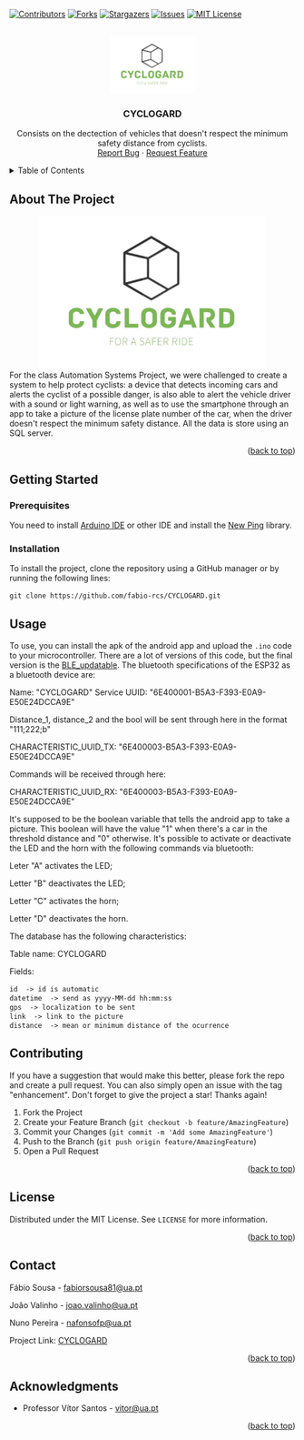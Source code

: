 <!-- Improved compatibility of back to top link: See: https://github.com/othneildrew/Best-README-Template/pull/73 -->
<a name="readme-top"></a>
<!--
*** Thanks for checking out the Best-README-Template. If you have a suggestion
*** that would make this better, please fork the repo and create a pull request
*** or simply open an issue with the tag "enhancement".
*** Don't forget to give the project a star!
*** Thanks again! Now go create something AMAZING! :D
-->



<!-- PROJECT SHIELDS -->
<!--
*** I'm using markdown "reference style" links for readability.
*** Reference links are enclosed in brackets [ ] instead of parentheses ( ).
*** See the bottom of this document for the declaration of the reference variables
*** for contributors-url, forks-url, etc. This is an optional, concise syntax you may use.
*** https://www.markdownguide.org/basic-syntax/#reference-style-links
-->
[![Contributors][contributors-shield]][contributors-url]
[![Forks][forks-shield]][forks-url]
[![Stargazers][stars-shield]][stars-url]
[![Issues][issues-shield]][issues-url]
[![MIT License][license-shield]][license-url]



<!-- PROJECT LOGO -->
<br />
<div align="center">
  <a href="https://github.com/fabio-rcs/CYCLOGARD">
    <img src="Docs/logo.png" alt="Logo" width="150" height="100">
  </a>

<h3 align="center">CYCLOGARD</h3>

  <p align="center">
    Consists on the dectection of vehicles that doesn't respect the minimum safety distance from cyclists.
    <br />
    <a href="https://github.com/fabio-rcs/CYCLOGARD/issues">Report Bug</a>
    ·
    <a href="https://github.com/fabio-rcs/CYCLOGARD/issues">Request Feature</a>
  </p>
</div>



<!-- TABLE OF CONTENTS -->
<details>
  <summary>Table of Contents</summary>
  <ol>
    <li>
      <a href="#about-the-project">About The Project</a>
    </li>
    <li>
      <a href="#getting-started">Getting Started</a>
      <ul>
        <li><a href="#prerequisites">Prerequisites</a></li>
        <li><a href="#installation">Installation</a></li>
      </ul>
    </li>
    <li><a href="#usage">Usage</a></li>
    <li><a href="#contributing">Contributing</a></li>
    <li><a href="#license">License</a></li>
    <li><a href="#contact">Contact</a></li>
    <li><a href="#acknowledgments">Acknowledgments</a></li>
  </ol>
</details>



<!-- ABOUT THE PROJECT -->
## About The Project
<div align="center">
<img  src="Docs/logo.png" alt="Logo" width="400">
</div>
For the class Automation Systems Project, we were challenged to create a system to help protect cyclists: a device that detects incoming cars and alerts the cyclist of a possible danger, is also able to alert the vehicle driver with a sound or light warning, as well as to use the smartphone through an app to take a picture of the license plate number of the car, when the driver doesn't respect the minimum safety distance. All the data is store using an SQL server.

<p align="right">(<a href="#readme-top">back to top</a>)</p>



<!-- ### Built With

* [![Next][Next.js]][Next-url]
* [![React][React.js]][React-url]
* [![Vue][Vue.js]][Vue-url]
* [![Angular][Angular.io]][Angular-url]
* [![Svelte][Svelte.dev]][Svelte-url]
* [![Laravel][Laravel.com]][Laravel-url]
* [![Bootstrap][Bootstrap.com]][Bootstrap-url]
* [![JQuery][JQuery.com]][JQuery-url]

<p align="right">(<a href="#readme-top">back to top</a>)</p> -->



<!-- GETTING STARTED -->
## Getting Started



### Prerequisites
You need to install [Arduino IDE](https://www.arduino.cc/en/software) or other IDE and install the [New Ping](https://www.arduino.cc/reference/en/libraries/newping/) library. 

### Installation
To install the project, clone the repository using a GitHub manager or by running the following lines:
```
git clone https://github.com/fabio-rcs/CYCLOGARD.git
```

<!-- USAGE EXAMPLES -->
## Usage
To use, you can install the apk of the android app and upload the `.ino` code to your microcontroller. There are a lot of versions of this code, but the final version is the [BLE_updatable](https://github.com/fabio-rcs/CYCLOGARD/blob/main/ESP/ESP_BLE_updatable/ESP_BLE_updatable.ino). 
The bluetooth specifications of the ESP32 as a bluetooth device are:

Name: "CYCLOGARD"
Service UUID: "6E400001-B5A3-F393-E0A9-E50E24DCCA9E"

Distance_1, distance_2 and the bool will be sent through here in the format "111;222;b"

CHARACTERISTIC_UUID_TX: "6E400003-B5A3-F393-E0A9-E50E24DCCA9E"

Commands will be received through here:

CHARACTERISTIC_UUID_RX: "6E400003-B5A3-F393-E0A9-E50E24DCCA9E"

It's supposed to be the boolean variable that tells the android app to take a picture. This boolean will have the value "1" when there's a car in the threshold distance and "0" otherwise.
It's possible to activate or deactivate the LED and the horn with the following commands via bluetooth:

Leter "A" activates the LED;

Letter "B" deactivates the LED;

Letter "C" activates the horn;

Letter "D" deactivates the horn.


The database has the following characteristics:

Table name: 	CYCLOGARD

Fields:		

    id  -> id is automatic
    datetime  -> send as yyyy-MM-dd hh:mm:ss
    gps  -> localization to be sent
    link  -> link to the picture 
    distance  -> mean or minimum distance of the ocurrence
			

<!-- CONTRIBUTING -->
## Contributing

If you have a suggestion that would make this better, please fork the repo and create a pull request. You can also simply open an issue with the tag "enhancement".
Don't forget to give the project a star! Thanks again!

1. Fork the Project
2. Create your Feature Branch (`git checkout -b feature/AmazingFeature`)
3. Commit your Changes (`git commit -m 'Add some AmazingFeature'`)
4. Push to the Branch (`git push origin feature/AmazingFeature`)
5. Open a Pull Request

<p align="right">(<a href="#readme-top">back to top</a>)</p>



<!-- LICENSE -->
## License

Distributed under the MIT License. See `LICENSE` for more information.

<p align="right">(<a href="#readme-top">back to top</a>)</p>



<!-- CONTACT -->
## Contact

Fábio Sousa - fabiorsousa81@ua.pt

João Valinho - joao.valinho@ua.pt

Nuno Pereira - nafonsofp@ua.pt

Project Link: [CYCLOGARD](https://github.com/fabio-rcs/CYCLOGARD)

<p align="right">(<a href="#readme-top">back to top</a>)</p>



<!-- ACKNOWLEDGMENTS -->
## Acknowledgments

* Professor Vítor Santos - vitor@ua.pt

<p align="right">(<a href="#readme-top">back to top</a>)</p>



<!-- MARKDOWN LINKS & IMAGES -->
<!-- https://www.markdownguide.org/basic-syntax/#reference-style-links -->
[contributors-shield]: https://img.shields.io/github/contributors/fabio-rcs/CYCLOGARD.svg?style=for-the-badge
[contributors-url]: https://github.com/fabio-rcs/CYCLOGARD/graphs/contributors
[forks-shield]: https://img.shields.io/github/forks/fabio-rcs/CYCLOGARD.svg?style=for-the-badge
[forks-url]: https://github.com/fabio-rcs/CYCLOGARD/network/members
[stars-shield]: https://img.shields.io/github/stars/fabio-rcs/CYCLOGARD.svg?style=for-the-badge
[stars-url]: https://github.com/fabio-rcs/CYCLOGARD/stargazers
[issues-shield]: https://img.shields.io/github/issues/fabio-rcs/CYCLOGARD.svg?style=for-the-badge
[issues-url]: https://github.com/fabio-rcs/CYCLOGARD/issues
[license-shield]: https://img.shields.io/github/license/fabio-rcs/CYCLOGARD.svg?style=for-the-badge
[license-url]: https://github.com/fabio-rcs/CYCLOGARD/blob/main/LICENSE
[product-screenshot]: Docs/logo.png
